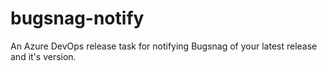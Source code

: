 # bugsnag-notify
An Azure DevOps release task for notifying Bugsnag of your latest release and it's version.
